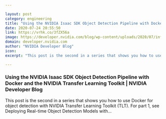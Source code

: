 ```yaml
---

layout: post
category: engineering
title: "Using the NVIDIA Isaac SDK Object Detection Pipeline with Docker and the NVIDIA Transfer Learning Toolkit"
date: 2020-07-24 20:55:50
link: https://vrhk.co/3fZX56a
image: https://developer.nvidia.com/blog/wp-content/uploads/2020/07/inference-bounding-boxes.jpg
domain: developer.nvidia.com
author: "NVIDIA Developer Blog"
icon: 
excerpt: "This post is the second in a series that shows you how to use Docker for object detection with NVIDIA Transfer Learning Toolkit (TLT). For part 1, see Deploying Real-time Object Detection Models with…"

---
```


### Using the NVIDIA Isaac SDK Object Detection Pipeline with Docker and the NVIDIA Transfer Learning Toolkit | NVIDIA Developer Blog

This post is the second in a series that shows you how to use Docker for object detection with NVIDIA Transfer Learning Toolkit (TLT). For part 1, see Deploying Real-time Object Detection Models with…